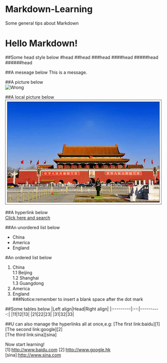 Markdown-Learning
=================

Some general tips about Markdown

Hello Markdown!
===========

##Some head style below
#head
##head
###head
####head
#####head
######head

##A meseage below
This is a message.

##A picture below  
![Wrong](http://s8.img.guang.com/p/1654344_1_2046310_400X400.jpg "蒙奇奇")

##A local picture below
![Wrong](Images/Beijing.jpg "Beijing")

##A hyperlink below  
[Click here and search](http://www.google.hk)

##An unordered list below  
* China 
* America
* England

#An ordered list below  
1. China  
1.1 Beijing  
1.2 Shanghai  
1.3 Guangdong
2. America  
3. England  
###Notice:remember to insert a blank space after the dot mark

##Some tables below
|Left align|Head|Right align|
|:---------|:--:|----------:|
|11|12|13|
|21|22|23|
|31|32|33|  

##U can also manage the hyperlinks all at once,e.g:
[The first link:baidu][1]  
[The second link:google][2]  
[The third link:sina][sina]  

Now start learning!  
[1]:http://www.baidu.com
[2]:http://www.google.hk
[sina]:http://www.sina.com
